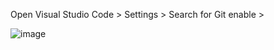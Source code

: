 
Open Visual Studio Code > Settings > Search for Git enable > 

![image](https://github.com/lherbeng/cluster-dev/assets/72662912/518798c2-4ee5-4800-b255-7a7e25cd6280)
